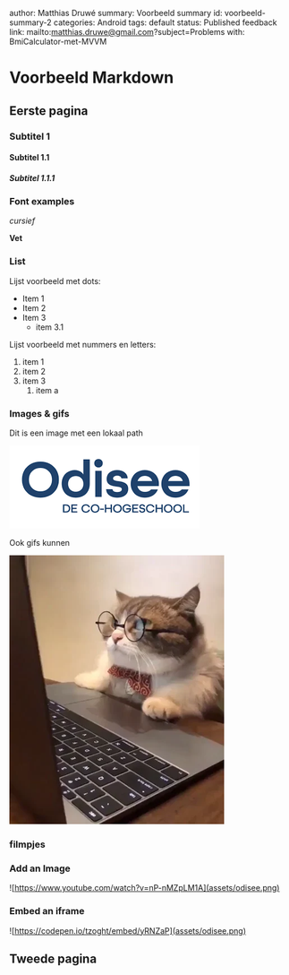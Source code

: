 author: Matthias Druwé
summary: Voorbeeld summary
id: voorbeeld-summary-2
categories: Android
tags: default
status: Published
feedback link: mailto:matthias.druwe@gmail.com?subject=Problems with: BmiCalculator-met-MVVM

# Voorbeeld Markdown

## Eerste pagina

### Subtitel 1

#### Subtitel 1.1

##### Subtitel 1.1.1

### Font examples

*cursief*

**Vet**


### List

Lijst voorbeeld met dots:
* Item 1
* Item 2
* Item 3
    * item 3.1

Lijst voorbeeld met nummers en letters:
1. item 1
2. item 2
3. item 3
    1. item a 

### Images & gifs

Dit is een image met een lokaal path

![odisee](assets/odisee.png)

Ook gifs kunnen 

![test](assets/giphy.webp)

### filmpjes

### Add an Image
![https://www.youtube.com/watch?v=nP-nMZpLM1A](assets/odisee.png)



### Embed an iframe
![https://codepen.io/tzoght/embed/yRNZaP](assets/odisee.png)

## Tweede pagina
